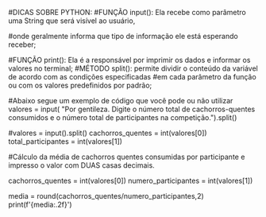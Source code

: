 #DICAS SOBRE PYTHON:
#FUNÇÃO input(): Ela recebe como parâmetro uma String que será visível ao usuário,

#onde geralmente informa que tipo de informação ele está esperando receber;

#FUNÇÃO print(): Ela é a responsável por imprimir os dados e informar os valores no terminal;
#MÉTODO split(): permite dividir o conteúdo da variável de acordo com as condições especificadas
#em cada parâmetro da função ou com os valores predefinidos por padrão;

#Abaixo segue um exemplo de código que você pode ou não utilizar
valores = input(
    "Por gentileza. Digite o número total de cachorros-quentes consumidos e o número total de participantes na competição.").split()

#valores = input().split()
cachorros_quentes = int(valores[0])
total_participantes = int(valores[1])

#Cálculo da média de cachorros quentes consumidas por participante e impresso o valor com DUAS casas decimais.

cachorros_quentes = int(valores[0])
numero_participantes = int(valores[1])

media = round(cachorros_quentes/numero_participantes,2)
print(f'{media:.2f}')
